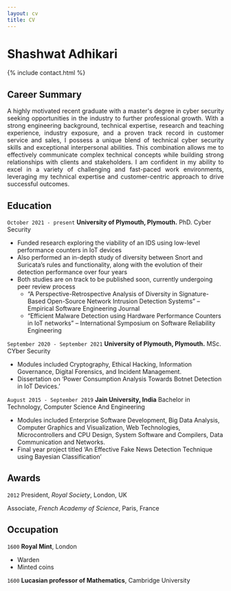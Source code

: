 ```yaml
---
layout: cv
title: CV
---
```


# Shashwat Adhikari

{% include contact.html %}

## Career Summary

<div align="justify">

A highly motivated recent graduate with a master's degree in cyber security seeking opportunities in the industry to further professional growth. With a strong engineering background, technical expertise, research and teaching experience, industry exposure, and a proven track record in customer service and sales, I possess a unique blend of technical cyber security skills and exceptional interpersonal abilities. This combination allows me to effectively communicate complex technical concepts while building strong relationships with clients and stakeholders. I am confident in my ability to excel in a variety of challenging and fast-paced work environments, leveraging my technical expertise and customer-centric approach to drive successful outcomes.

</div>

## Education


`October 2021 - present`
__University of Plymouth, Plymouth.__
PhD. Cyber Security

* Funded research exploring the viability of an IDS using low-level performance counters in IoT 
devices
* Also performed an in-depth study of diversity between Snort and Suricata’s rules and functionality, along with the evolution of their detection performance over four years
* Both studies are on track to be published soon, currently undergoing peer review process 
	* “A Perspective-Retrospective Analysis of Diversity in Signature-Based Open-Source Network Intrusion Detection Systems” – Empirical Software Engineering Journal
	* “Efficient Malware Detection using Hardware Performance Counters in IoT networks” – International Symposium on Software Reliability Engineering

`September 2020 - September 2021`
__University of Plymouth, Plymouth.__
MSc. CYber Security

* Modules included Cryptography, Ethical Hacking, Information Governance, Digital Forensics, and Incident Management.
* Dissertation on ‘Power Consumption Analysis Towards Botnet Detection in IoT Devices.’


`August 2015 - September 2019`
__Jain University, India__
Bachelor in Technology, Computer Science And Engineering
* Modules included Enterprise Software Development, Big Data Analysis, Computer Graphics 
and Visualization, Web Technologies, Microcontrollers and CPU Design, System Software and 
Compilers, Data Communication and Networks.
* Final year project titled ‘An Effective Fake News Detection Technique using Bayesian 
Classification’







## Awards

`2012`
President, *Royal Society*, London, UK

Associate, *French Academy of Science*, Paris, France

## Occupation

`1600`
__Royal Mint__, London

- Warden
- Minted coins

`1600`
__Lucasian professor of Mathematics__, Cambridge University
